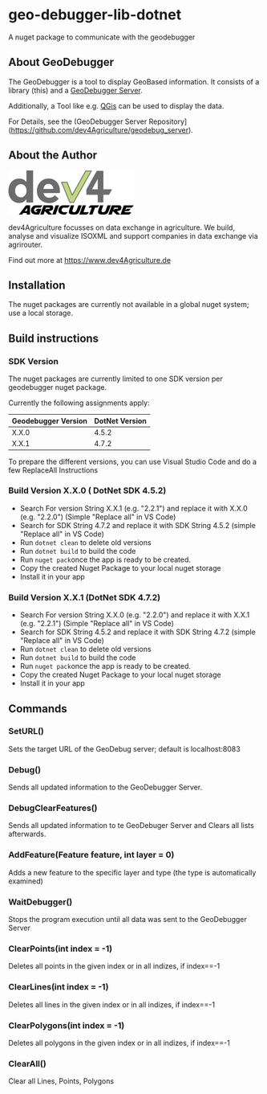 # geo-debugger-lib-dotnet
A nuget package to communicate with the geodebugger


## About GeoDebugger

The GeoDebugger is a tool to display GeoBased information. It consists of a library (this)
 and a [GeoDebugger Server](https://github.com/dev4Agriculture/geo-debugger-server).

Additionally, a Tool like e.g. [QGis](https://qgis.org/de/site/) can be used to display the data.

For Details, see the (GeoDebugger Server Repository](https://github.com/dev4Agriculture/geodebug_server).

## About the Author
![dev4Agriculture](resources/banner_dev4ag.png)

dev4Agriculture focusses on data exchange in agriculture. We build, analyse and visualize ISOXML and support companies in data exchange via agrirouter.

Find out more at https://www.dev4Agriculture.de

## Installation

The nuget packages are currently not available in a global nuget system; use a local storage.


## Build instructions

### SDK Version
The nuget packages are currently limited to one SDK version per geodebugger nuget package.

Currently the following assignments apply:

Geodebugger Version |  DotNet Version|
--------------------|----------------|
X.X.0               |   4.5.2        |
X.X.1               |   4.7.2        |

To prepare the different versions, you can use Visual Studio Code and do a few ReplaceAll Instructions


### Build Version X.X.0 ( DotNet SDK 4.5.2)

- Search For version String X.X.1 (e.g. "2.2.1") and replace it with X.X.0 (e.g. "2.2.0") (Simple "Replace all" in VS Code)
- Search for SDK String 4.7.2 and replace it with SDK String 4.5.2 (simple "Replace all" in VS Code)
- Run ```dotnet clean``` to delete old versions
- Run ```dotnet build``` to build the code
- Run ```nuget pack```once the app is ready to be created. 
- Copy the created Nuget Package to your local nuget storage
- Install it in your app


### Build Version X.X.1 (DotNet SDK 4.7.2)

- Search For version String X.X.0 (e.g. "2.2.0") and replace it with X.X.1 (e.g. "2.2.1") (Simple "Replace all" in VS Code)
- Search for SDK String 4.5.2 and replace it with SDK String 4.7.2 (simple "Replace all" in VS Code)
- Run ```dotnet clean``` to delete old versions
- Run ```dotnet build``` to build the code
- Run ```nuget pack```once the app is ready to be created. 
- Copy the created Nuget Package to your local nuget storage
- Install it in your app

## Commands

### SetURL()

Sets the target URL of the GeoDebug server; default is localhost:8083

### Debug()

Sends all updated information to the GeoDebugger Server.

### DebugClearFeatures()

Sends all updated information to te GeoDebuger Server and Clears all lists afterwards.

### AddFeature(Feature feature, int layer = 0)

Adds a new feature to the specific layer and type (the type is automatically examined)

### WaitDebugger()

Stops the program execution until all data was sent to the GeoDebugger Server

### ClearPoints(int index = -1)

Deletes all points in the given index or in all indizes, if index==-1


### ClearLines(int index = -1)

Deletes all lines in the given index or in all indizes, if index==-1

### ClearPolygons(int index = -1)

Deletes all polygons in the given index or in all indizes, if index==-1

### ClearAll()

Clear all Lines, Points, Polygons
